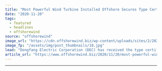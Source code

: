 ```yaml
---
title: "Most Powerful Wind Turbine Installed Offshore Secures Type Certificate"
date: "2020-11-20"
tags: 
  - featured
  - headlines
  - offshorewind
source: "offshorewind"
image_url: "https://cdn.offshorewind.biz/wp-content/uploads/sites/2/2020/11/20152228/Most-Powerful-Wind-Turbine-Installed-Offshore-Secures-Type-Certificate.jpg"
image_fp: "/assets/img/post_thumbnails/18.jpg"
lead: "Dongfang Electric Corporation (DEC) has received the type certificate from the China Quality Certification"
article_url: "https://www.offshorewind.biz/2020/11/20/most-powerful-wind-turbine-installed-offshore-secures-type-certificate/"
---
```


---
